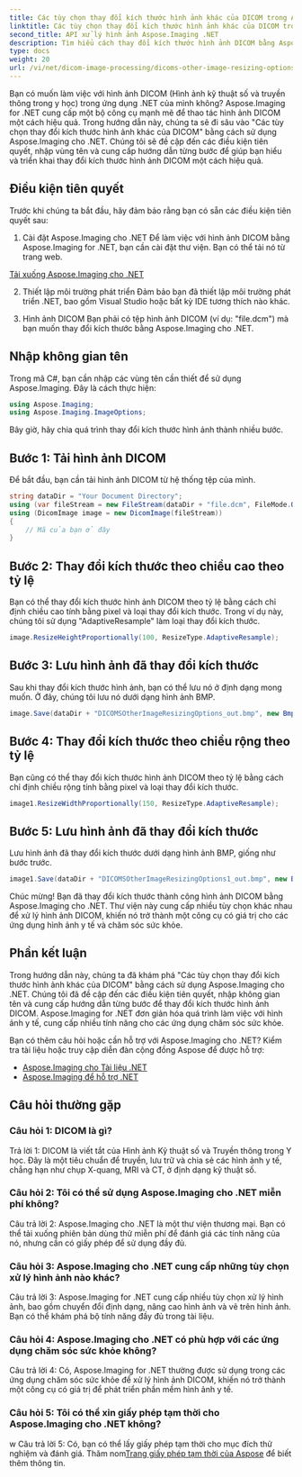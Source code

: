 ```yaml
---
title: Các tùy chọn thay đổi kích thước hình ảnh khác của DICOM trong Aspose.Imaging for .NET
linktitle: Các tùy chọn thay đổi kích thước hình ảnh khác của DICOM trong Aspose.Imaging for .NET
second_title: API xử lý hình ảnh Aspose.Imaging .NET
description: Tìm hiểu cách thay đổi kích thước hình ảnh DICOM bằng Aspose.Imaging cho .NET. Hướng dẫn từng bước để xử lý hình ảnh y tế hiệu quả.
type: docs
weight: 20
url: /vi/net/dicom-image-processing/dicoms-other-image-resizing-options/
---
```

Bạn có muốn làm việc với hình ảnh DICOM (Hình ảnh kỹ thuật số và truyền thông trong y học) trong ứng dụng .NET của mình không? Aspose.Imaging for .NET cung cấp một bộ công cụ mạnh mẽ để thao tác hình ảnh DICOM một cách hiệu quả. Trong hướng dẫn này, chúng ta sẽ đi sâu vào "Các tùy chọn thay đổi kích thước hình ảnh khác của DICOM" bằng cách sử dụng Aspose.Imaging cho .NET. Chúng tôi sẽ đề cập đến các điều kiện tiên quyết, nhập vùng tên và cung cấp hướng dẫn từng bước để giúp bạn hiểu và triển khai thay đổi kích thước hình ảnh DICOM một cách hiệu quả.

## Điều kiện tiên quyết

Trước khi chúng ta bắt đầu, hãy đảm bảo rằng bạn có sẵn các điều kiện tiên quyết sau:

1. Cài đặt Aspose.Imaging cho .NET
Để làm việc với hình ảnh DICOM bằng Aspose.Imaging for .NET, bạn cần cài đặt thư viện. Bạn có thể tải nó từ trang web.

[Tải xuống Aspose.Imaging cho .NET](https://releases.aspose.com/imaging/net/)

2. Thiết lập môi trường phát triển
Đảm bảo bạn đã thiết lập môi trường phát triển .NET, bao gồm Visual Studio hoặc bất kỳ IDE tương thích nào khác.

3. Hình ảnh DICOM
Bạn phải có tệp hình ảnh DICOM (ví dụ: "file.dcm") mà bạn muốn thay đổi kích thước bằng Aspose.Imaging cho .NET.

## Nhập không gian tên

Trong mã C#, bạn cần nhập các vùng tên cần thiết để sử dụng Aspose.Imaging. Đây là cách thực hiện:

```csharp
using Aspose.Imaging;
using Aspose.Imaging.ImageOptions;
```

Bây giờ, hãy chia quá trình thay đổi kích thước hình ảnh thành nhiều bước.

## Bước 1: Tải hình ảnh DICOM
Để bắt đầu, bạn cần tải hình ảnh DICOM từ hệ thống tệp của mình.

```csharp
string dataDir = "Your Document Directory";
using (var fileStream = new FileStream(dataDir + "file.dcm", FileMode.Open, FileAccess.Read))
using (DicomImage image = new DicomImage(fileStream))
{
    // Mã của bạn ở đây
}
```

## Bước 2: Thay đổi kích thước theo chiều cao theo tỷ lệ
Bạn có thể thay đổi kích thước hình ảnh DICOM theo tỷ lệ bằng cách chỉ định chiều cao tính bằng pixel và loại thay đổi kích thước. Trong ví dụ này, chúng tôi sử dụng "AdaptiveResample" làm loại thay đổi kích thước.

```csharp
image.ResizeHeightProportionally(100, ResizeType.AdaptiveResample);
```

## Bước 3: Lưu hình ảnh đã thay đổi kích thước
Sau khi thay đổi kích thước hình ảnh, bạn có thể lưu nó ở định dạng mong muốn. Ở đây, chúng tôi lưu nó dưới dạng hình ảnh BMP.

```csharp
image.Save(dataDir + "DICOMSOtherImageResizingOptions_out.bmp", new BmpOptions());
```

## Bước 4: Thay đổi kích thước theo chiều rộng theo tỷ lệ
Bạn cũng có thể thay đổi kích thước hình ảnh DICOM theo tỷ lệ bằng cách chỉ định chiều rộng tính bằng pixel và loại thay đổi kích thước.

```csharp
image1.ResizeWidthProportionally(150, ResizeType.AdaptiveResample);
```

## Bước 5: Lưu hình ảnh đã thay đổi kích thước
Lưu hình ảnh đã thay đổi kích thước dưới dạng hình ảnh BMP, giống như bước trước.

```csharp
image1.Save(dataDir + "DICOMSOtherImageResizingOptions1_out.bmp", new BmpOptions());
```

Chúc mừng! Bạn đã thay đổi kích thước thành công hình ảnh DICOM bằng Aspose.Imaging cho .NET. Thư viện này cung cấp nhiều tùy chọn khác nhau để xử lý hình ảnh DICOM, khiến nó trở thành một công cụ có giá trị cho các ứng dụng hình ảnh y tế và chăm sóc sức khỏe.

## Phần kết luận

Trong hướng dẫn này, chúng ta đã khám phá "Các tùy chọn thay đổi kích thước hình ảnh khác của DICOM" bằng cách sử dụng Aspose.Imaging cho .NET. Chúng tôi đã đề cập đến các điều kiện tiên quyết, nhập không gian tên và cung cấp hướng dẫn từng bước để thay đổi kích thước hình ảnh DICOM. Aspose.Imaging for .NET đơn giản hóa quá trình làm việc với hình ảnh y tế, cung cấp nhiều tính năng cho các ứng dụng chăm sóc sức khỏe.

Bạn có thêm câu hỏi hoặc cần hỗ trợ với Aspose.Imaging cho .NET? Kiểm tra tài liệu hoặc truy cập diễn đàn cộng đồng Aspose để được hỗ trợ:

- [Aspose.Imaging cho Tài liệu .NET](https://reference.aspose.com/imaging/net/)
- [Aspose.Imaging để hỗ trợ .NET](https://forum.aspose.com/)

## Câu hỏi thường gặp

### Câu hỏi 1: DICOM là gì?

Trả lời 1: DICOM là viết tắt của Hình ảnh Kỹ thuật số và Truyền thông trong Y học. Đây là một tiêu chuẩn để truyền, lưu trữ và chia sẻ các hình ảnh y tế, chẳng hạn như chụp X-quang, MRI và CT, ở định dạng kỹ thuật số.

### Câu hỏi 2: Tôi có thể sử dụng Aspose.Imaging cho .NET miễn phí không?

Câu trả lời 2: Aspose.Imaging cho .NET là một thư viện thương mại. Bạn có thể tải xuống phiên bản dùng thử miễn phí để đánh giá các tính năng của nó, nhưng cần có giấy phép để sử dụng đầy đủ.

### Câu hỏi 3: Aspose.Imaging cho .NET cung cấp những tùy chọn xử lý hình ảnh nào khác?

Câu trả lời 3: Aspose.Imaging for .NET cung cấp nhiều tùy chọn xử lý hình ảnh, bao gồm chuyển đổi định dạng, nâng cao hình ảnh và vẽ trên hình ảnh. Bạn có thể khám phá bộ tính năng đầy đủ trong tài liệu.

### Câu hỏi 4: Aspose.Imaging cho .NET có phù hợp với các ứng dụng chăm sóc sức khỏe không?

Câu trả lời 4: Có, Aspose.Imaging for .NET thường được sử dụng trong các ứng dụng chăm sóc sức khỏe để xử lý hình ảnh DICOM, khiến nó trở thành một công cụ có giá trị để phát triển phần mềm hình ảnh y tế.

### Câu hỏi 5: Tôi có thể xin giấy phép tạm thời cho Aspose.Imaging cho .NET không?
w
 Câu trả lời 5: Có, bạn có thể lấy giấy phép tạm thời cho mục đích thử nghiệm và đánh giá. Thăm nom[Trang giấy phép tạm thời của Aspose](https://purchase.aspose.com/temporary-license/) để biết thêm thông tin.